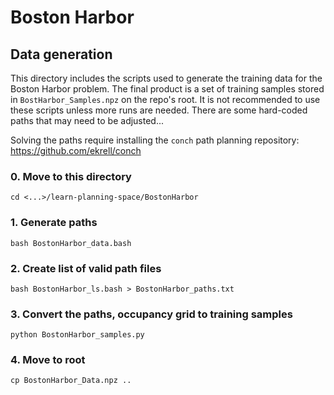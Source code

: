 # Boston Harbor
## Data generation

This directory includes the scripts used to generate the training data for the Boston Harbor problem.
The final product is a set of training samples stored in `BostHarbor_Samples.npz` on the repo's root.
It is not recommended to use these scripts unless more runs are needed. 
There are some hard-coded paths that may need to be adjusted... 

Solving the paths require installing the `conch` path planning repository: https://github.com/ekrell/conch

### 0. Move to this directory

    cd <...>/learn-planning-space/BostonHarbor

### 1. Generate paths

    bash BostonHarbor_data.bash

### 2. Create list of valid path files

    bash BostonHarbor_ls.bash > BostonHarbor_paths.txt

### 3. Convert the paths, occupancy grid to training samples

    python BostonHarbor_samples.py

### 4. Move to root

    cp BostonHarbor_Data.npz ..

